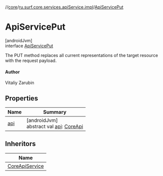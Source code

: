 //[core](../../../index.md)/[ru.surf.core.services.apiService.impl](../index.md)/[ApiServicePut](index.md)

# ApiServicePut

[androidJvm]\
interface [ApiServicePut](index.md)

The PUT method replaces all current representations of the target resource with the request payload.

#### Author

Vitaliy Zarubin

## Properties

| Name | Summary |
|---|---|
| [api](api.md) | [androidJvm]<br>abstract val [api](api.md): [CoreApi](../../ru.surf.core.services.api/-core-api/index.md) |

## Inheritors

| Name |
|---|
| [CoreApiService](../../ru.surf.core.services.apiService/-core-api-service/index.md) |
